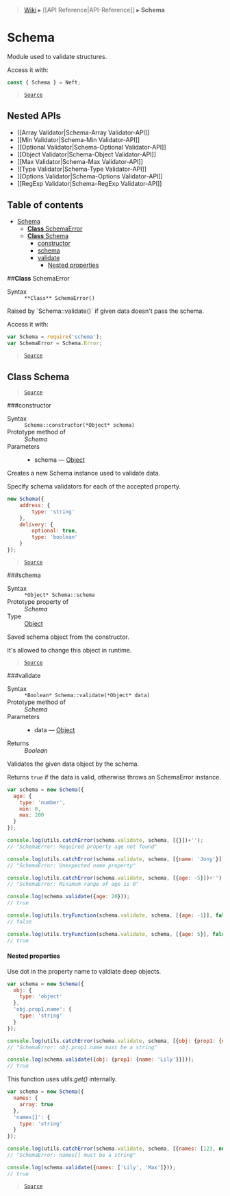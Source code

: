 > [Wiki](Home) ▸ [[API Reference|API-Reference]] ▸ **Schema**

# Schema

Module used to validate structures.

Access it with:
```javascript
const { Schema } = Neft;
```

> [`Source`](/Neft-io/neft/blob/8a7d1218650a3ad43d88cdbda24dae5a72a732ea/src/schema/index.litcoffee#schema)

## Nested APIs

* [[Array Validator|Schema-Array Validator-API]]
* [[Min Validator|Schema-Min Validator-API]]
* [[Optional Validator|Schema-Optional Validator-API]]
* [[Object Validator|Schema-Object Validator-API]]
* [[Max Validator|Schema-Max Validator-API]]
* [[Type Validator|Schema-Type Validator-API]]
* [[Options Validator|Schema-Options Validator-API]]
* [[RegExp Validator|Schema-RegExp Validator-API]]

## Table of contents
* [Schema](#schema)
  * [**Class** SchemaError](#class-schemaerror)
  * [**Class** Schema](#class-schema)
    * [constructor](#constructor)
    * [schema](#schema)
    * [validate](#validate)
      * [Nested properties](#nested-properties)

##**Class** SchemaError
<dl><dt>Syntax</dt><dd><code>&#x2A;&#x2A;Class&#x2A;&#x2A; SchemaError()</code></dd></dl>
Raised by `Schema::validate()` if given data doesn't pass the schema.

Access it with:
```javascript
var Schema = require('schema');
var SchemaError = Schema.Error;
```

> [`Source`](/Neft-io/neft/blob/8a7d1218650a3ad43d88cdbda24dae5a72a732ea/src/schema/index.litcoffee#class-schemaerror)

## **Class** Schema

> [`Source`](/Neft-io/neft/blob/8a7d1218650a3ad43d88cdbda24dae5a72a732ea/src/schema/index.litcoffee#class-schema)

###constructor
<dl><dt>Syntax</dt><dd><code>Schema::constructor(&#x2A;Object&#x2A; schema)</code></dd><dt>Prototype method of</dt><dd><i>Schema</i></dd><dt>Parameters</dt><dd><ul><li>schema — <a href="/Neft-io/neft/wiki/Utils-API#isobject">Object</a></li></ul></dd></dl>
Creates a new Schema instance used to validate data.

Specify schema validators for each of the accepted property.

```javascript
new Schema({
    address: {
        type: 'string'
    },
    delivery: {
        optional: true,
        type: 'boolean'
    }
});
```

> [`Source`](/Neft-io/neft/blob/8a7d1218650a3ad43d88cdbda24dae5a72a732ea/src/schema/index.litcoffee#constructor)

###schema
<dl><dt>Syntax</dt><dd><code>&#x2A;Object&#x2A; Schema::schema</code></dd><dt>Prototype property of</dt><dd><i>Schema</i></dd><dt>Type</dt><dd><a href="/Neft-io/neft/wiki/Utils-API#isobject">Object</a></dd></dl>
Saved schema object from the constructor.

It's allowed to change this object in runtime.

> [`Source`](/Neft-io/neft/blob/8a7d1218650a3ad43d88cdbda24dae5a72a732ea/src/schema/index.litcoffee#schema)

###validate
<dl><dt>Syntax</dt><dd><code>&#x2A;Boolean&#x2A; Schema::validate(&#x2A;Object&#x2A; data)</code></dd><dt>Prototype method of</dt><dd><i>Schema</i></dd><dt>Parameters</dt><dd><ul><li>data — <a href="/Neft-io/neft/wiki/Utils-API#isobject">Object</a></li></ul></dd><dt>Returns</dt><dd><i>Boolean</i></dd></dl>
Validates the given data object by the schema.

Returns `true` if the data is valid, otherwise throws an SchemaError instance.

```javascript
var schema = new Schema({
  age: {
    type: 'number',
    min: 0,
    max: 200
  }
});

console.log(utils.catchError(schema.validate, schema, [{}])+'');
// "SchemaError: Required property age not found"

console.log(utils.catchError(schema.validate, schema, [{name: 'Jony'}])+'');
// "SchemaError: Unexpected name property"

console.log(utils.catchError(schema.validate, schema, [{age: -5}])+'');
// "SchemaError: Minimum range of age is 0"

console.log(schema.validate({age: 20}));
// true

console.log(utils.tryFunction(schema.validate, schema, [{age: -1}], false));
// false

console.log(utils.tryFunction(schema.validate, schema, [{age: 5}], false));
// true
```

#### Nested properties

Use dot in the property name to valdiate deep objects.

```javascript
var schema = new Schema({
  obj: {
    type: 'object'
  },
  'obj.prop1.name': {
    type: 'string'
  }
});

console.log(utils.catchError(schema.validate, schema, [{obj: {prop1: {name: 123}}}])+'');
// "SchemaError: obj.prop1.name must be a string"

console.log(schema.validate({obj: {prop1: {name: 'Lily'}}}));
// true
```

This function uses *utils.get()* internally.

```javascript
var schema = new Schema({
  names: {
    array: true
  },
  'names[]': {
    type: 'string'
  }
});

console.log(utils.catchError(schema.validate, schema, [{names: [123, null]}])+'');
// "SchemaError: names[] must be a string"

console.log(schema.validate({names: ['Lily', 'Max']}));
// true
```

> [`Source`](/Neft-io/neft/blob/8a7d1218650a3ad43d88cdbda24dae5a72a732ea/src/schema/index.litcoffee#nested-properties)

